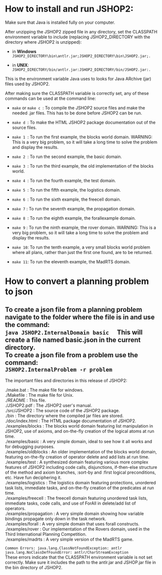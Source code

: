 # How to install and run JSHOP2:

Make sure that Java is installed fully on your computer.

After unzipping the JSHOP2 zipped file in any directory, set the CLASSPATH
environment variable to include (replacing JSHOP2_DIRECTORY with the directory
where JSHOP2 is unzipped):

- in **Windows**  
  ```JSHOP2_DIRECTORY\bin\antlr.jar;JSHOP2_DIRECTORY\bin\JSHOP2.jar;. ```

- in **UNIX**:  
  ```JSHOP2_DIRECTORY/bin/antlr.jar:JSHOP2_DIRECTORY/bin/JSHOP2.jar:.```

This is the environment variable Java uses to looks for Java ARchive (jar)
files used by JSHOP2.

After making sure the CLASSPATH variable is correctly set, any of these
commands can be used at the command line:

- ```make```
  or
  ```make c ```: To compile the JSHOP2 source files and make the needed .jar files.
  This has to be done before JSHOP2 can be run.

- ```make d ```: To make the HTML JSHOP2 package documentation out of the source
  files.

- ```make 1 ```: To run the first example, the blocks world domain.
  WARNING: This is a very big problem, so it will take a long time to
  solve the problem and display the results.

- ```make 2 ```: To run the second example, the basic domain.

- ```make 3 ```: To run the third example, the old implementation of the blocks
  world.

- ```make 4 ```: To run the fourth example, the test domain.

- ```make 5 ```: To run the fifth example, the logistics domain.

- ```make 6 ```: To run the sixth example, the freecell domain.

- ```make 7``` : To run the seventh example, the propagation domain.

- ```make 8 ```: To run the eighth example, the forallexample domain.

- ```make 9``` : To run the ninth example, the rover domain.
  WARNING: This is a very big problem, so it will take a long time to
  solve the problem and display the results.

- ```make 10```: To run the tenth example, a very small blocks world problem where
  all plans, rather than just the first one found, are to be returned.

- ```make 11```: To run the eleventh example, the MadRTS domain.

# How to convert a planning problem to json

To create a json file from a planning problem navigate to the folder where the file is in and use the command:  
```java JSHOP2.InternalDomain basic  ```
This will create a file named basic.json in the current directory.  
To create a json file from a problem use the command:  
``` JSHOP2.InternalProblem -r problem  ```
-----------------------------------------------------------------
The important files and directories in this release of JSHOP2:

./make.bat : The make file for windows.  
./Makefile : The make file for Unix.  
./README   : This file.  
./JSHOP2.pdf : The JSHOP2 user's manual.  
./src/JSHOP2 : The source code of the JSHOP2 package.  
./bin        : The directory where the compiled jar files are stored.  
./doc/index.html : The HTML package documentation of JSHOP2.  
./examples/blocks : The blocks world domain featuring list manipulation in
JSHOP2, use of axioms, and on-the-fly creation of the
logical atoms at run time.  
./examples/basic : A very simple domain, ideal to see how it all works and for
debugging purposes.  
./examples/oldblocks : An older implementation of the blocks world domain,
featuring on-the-fly creation of operator delete and add
lists at run time.  
./examples/test : A synthesized domain featuring various more complex features
of JSHOP2 including code calls, disjunctions, if-then-else
structure of the method and axiom branches, :sort-by and
:first logical preconditions, etc. Have fun deciphering it.  
./examples/logistics : The logistics domain featuring protections, unordered
task lists, immediate tasks, and on-the-fly creation of
the predicates at run time.  
./examples/freecell : The freecell domain featuring unordered task lists,
immediate tasks, code calls, and use of ForAll in
delete/add list of operators.  
./examples/propagation : A very simple domain showing how variable bindings
propagate only down in the task network.  
./examples/forall : A very simple domain that uses forall constructs.
./examples/rover : Our implementation of the Rovers domain, used in the Third
International Planning Competition.  
./examples/madrts : A very simple version of the MadRTS game.  

```Common Errors: java.lang.ClassNotFoundException: antlr  ```  
``` java.lang.NoClassDefFoundError: antlr/CharStreamException  ```  
These errors indicate that the CLASSPATH environment variable is not set  
correctly. Make sure it includes the path to the antlr.jar and JSHOP.jar file in the bin
directory of JSHOP2.  

